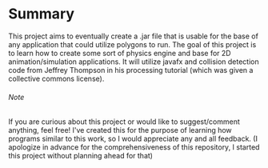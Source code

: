# Summary
This project aims to eventually create a .jar file that is usable for the base of any application that could utilize polygons to run.
The goal of this project is to learn how to create some sort of physics engine and base for 2D animation/simulation applications.
It will utilize javafx and collision detection code from Jeffrey Thompson in his processing tutorial (which was given a collective commons license).

###### Note
If you are curious about this project or would like to suggest/comment anything, feel free! I've created this for the purpose of learning how programs similar to this work, so I would appreciate any and all feedback. (I apologize in advance for the comprehensiveness of this repository, I started this project without planning ahead for that)
